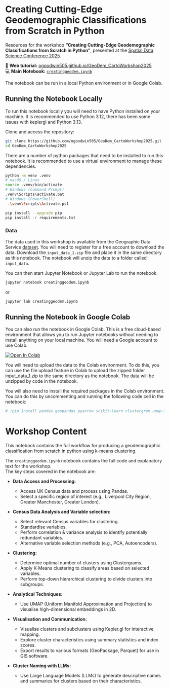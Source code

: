 # Creating Cutting-Edge Geodemographic Classifications from Scratch in Python

Resources for the workshop **“Creating Cutting-Edge Geodemographic Classifications from Scratch in Python”**, presented at the [Spatial Data Science Conference 2025](https://spatial-data-science-conference.com/2025/newyork).

📘 **Web tutorial:** [ogoodwin505.github.io/GeoDem_CartoWorkshop2025](https://ogoodwin505.github.io/GeoDem_CartoWorkshop2025/)  
💻 **Main Notebook:** [`creatinggeodem.ipynb`](creatinggeodem.ipynb)

The notebook can be run in a local Python environment or in Google Colab.
## Running the Notebook Locally
To run this notebook locally you will need to have Python installed on your machine. It is recommended to use Python 3.12, there has been some issues with keplergl and Python 3.13.

Clone and access the repository:

```bash
git clone https://github.com/ogoodwin505/GeoDem_CartoWorkshop2025.git
cd GeoDem_CartoWorkshop2025
```

There are a number of python packages that need to be installed to run this notebook. It is recommended to use a virtual environment to manage these dependencies.

```bash
python -m venv .venv
# macOS / Linux
source .venv/bin/activate
# Windows (Command Prompt)
.venv\Scripts\activate.bat
# Windows (PowerShell)
 .\venv\Scripts\Activate.ps1

pip install --upgrade pip
pip install -r requirements.txt
```

### Data

The data used in this workshop is available from the Geographic Data Service [dataset](https://data.geods.ac.uk/dataset/creating-an-open-geodemographic-classification-using-k-means-clustering-in-python). You will need to register for a free account to download the data.
Download the `input_data_1.zip` file and place it in the same directory as this notebook. The notebook will unzip the data to a folder called `input_data`.

You can then start Jupyter Notebook or Jupyter Lab to run the notebook.

```bash
jupyter notebook creatinggeodem.ipynb
```
or
```bash
jupyter lab creatinggeodem.ipynb
```

## Running the Notebook in Google Colab

You can also run the notebook in Google Colab. This is a free cloud-based environment that allows you to run Jupyter notebooks without needing to install anything on your local machine. You will need a Google account to use Colab.

 [![Open In Colab](https://colab.research.google.com/assets/colab-badge.svg)](https://colab.research.google.com/github/ogoodwin505/GeoDem_CartoWorkshop2025/blob/main/creatinggeodem.ipynb)

You will need to upload the data to the Colab environment. To do this, you can use the file upload feature in Colab to upload the zipped folder input_data_1.zip to the same directory as the notebook. The data will be unzipped by code in the notebook.

You will also need to install the required packages in the Colab environment. You can do this by uncommenting and running the following code cell in the notebook:

```python
# !pip install pandas geopandas pyarrow scikit-learn clustergram umap-learn seaborn plotly matplotlib numpy keplergl openai
```

# Workshop Content

This notebook contains the full workflow for producing a geodemographic classification from scratch in python using k-means clustering. 

The `creatinggeodem.ipynb` notebook contains the full code and explanatory text for the workshop.  
The key steps covered in the notebook are:

* **Data Access and Processing:**
    * Access UK Census data and process using Pandas.
    * Select a specific region of interest (e.g., Liverpool City Region, Greater Manchester, Greater London).

* **Census Data Analysis and Variable selection:**
    * Select relevant Census variables for clustering.
    * Standardise variables.
    * Perform correlation & variance analysis to identify potentially redundant variables.
    * Alternative variable selection methods (e.g., PCA, Autoencoders).

* **Clustering:**
    * Determine optimal number of clusters using Clustergrams.
    * Apply K-Means clustering to classify areas based on selected variables.
    * Perform top-down hierarchical clustering to divide clusters into subgroups.
    
* **Analytical Techniques:**
    * Use UMAP (Uniform Manifold Approximation and Projection) to visualise high-dimensional embeddings in 2D.

* **Visualisation and Communication:**
    * Visualise clusters and subclusters using Kepler.gl for interactive mapping.
    * Explore cluster characteristics using summary statistics and index scores.
    * Export results to various formats (GeoPackage, Parquet) for use in GIS software.
    
* **Cluster Naming with LLMs:**
    * Use Large Language Models (LLMs) to generate descriptive names and summaries for clusters based on their characteristics.
